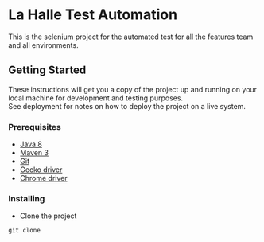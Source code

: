 # La Halle Test Automation

This is the selenium project for the automated test for all the features team and all environments.

## Getting Started

These instructions will get you a copy of the project up and running on your local machine for development and testing purposes.  
See deployment for notes on how to deploy the project on a live system.

### Prerequisites

* [Java 8](http://www.oracle.com/technetwork/java/javase/downloads/jdk8-downloads-2133151.html)
* [Maven 3](https://maven.apache.org/download.cgi)
* [Git](https://git-scm.com/downloads)
* [Gecko driver](https://github.com/mozilla/geckodriver/releases)
* [Chrome driver](https://sites.google.com/a/chromium.org/chromedriver/downloads)

### Installing

* Clone the project

```  
git clone   
```